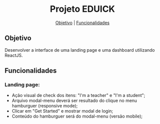 <!-- titulo -->
<h1 align="center">Projeto EDUICK</h1>

<!-- tabela de conteúdo -->
<p align="center">
 <a href="#objetivo">Objetivo</a> |
 <a href="#funcionalidades">Funcionalidades</a> 
</p>

## Objetivo
Desenvolver a interface de uma landing page e uma dashboard utilizando ReactJS.

## Funcionalidades
### Landing page:

- Ação visual de check dos itens: "I'm a teacher" e "I'm a student";
- Arquivo modal-menu deverá ser resultado do clique no menu hamburguer (responsive mode);
- Clicar em "Get Started" e mostrar modal de login;
- Conteúdo do hamburguer será do modal-menu (versão mobile);

